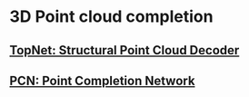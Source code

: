 # 3D Point cloud completion

## [TopNet: Structural Point Cloud Decoder](https://ieeexplore.ieee.org/document/8953650)


## [PCN: Point Completion Network](https://arxiv.org/abs/1808.00671)

